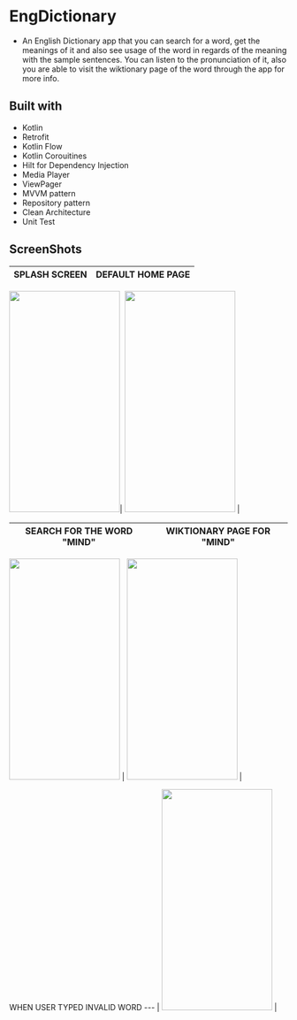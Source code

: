# EngDictionary

- An English Dictionary app that you can search for a word, get the meanings of it and also see usage of the word in regards of the meaning with the sample sentences. You can listen to the pronunciation of it, also you are able to visit the wiktionary page of the word through the app for more info.
 
## Built with

- Kotlin
- Retrofit
- Kotlin Flow
- Kotlin Corouitines
- Hilt for Dependency Injection
- Media Player
- ViewPager
- MVVM pattern
- Repository pattern
- Clean Architecture
- Unit Test

## ScreenShots

SPLASH SCREEN | DEFAULT HOME PAGE |
--- | --- |

<img width="200" height="400" src="https://github.com/melikegoren/EngDictionary/assets/79282676/a0fb30b8-fe93-404f-954e-e7150b34557d">| <img width="200" height="400" src="https://github.com/melikegoren/EngDictionary/assets/79282676/1bf52c07-346c-45fd-a378-99d5868eed98" >  |

SEARCH FOR THE WORD "MIND" | WIKTIONARY PAGE FOR "MIND"  
--- | --- |

<img width="200" height="400" src="https://github.com/melikegoren/EngDictionary/assets/79282676/109456e5-ebb7-4f1f-9889-beb9c386d5c3"> |  <img width="200" height="400" src="https://github.com/melikegoren/EngDictionary/assets/79282676/58ddc3b2-00d9-4041-9ab0-8a0798befa92"> |

WHEN USER TYPED INVALID WORD 
--- |
<img width="200" height="400" src="https://github.com/melikegoren/EngDictionary/assets/79282676/6da13eda-32e2-4a39-9154-7868f794ca2c"> |




  
